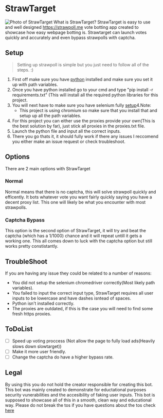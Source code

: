 # **StrawTarget**
![Photo of StrawTarget](https://github.com/TechnicSmile/StrawTarget/blob/master/strawtarget.PNG)
What is StrawTarget?
StrawTarget is easy to use and well designed https://strawpoll.me vote botting app created to showcase how easy webpage botting is. Strawtarget can launch votes quickly and accurately and even bypass strawpolls with captcha.
## Setup
>Setting up strawpoll is simple but you just need to follow all of the steps. :)
1. First off make sure you have [python](https://www.python.org/) installed and make sure you set it up with path variables.
2. Once you have python installed go to your cmd and type "pip install -r requirements.txt" (This will install all the required python libraries for this project.
3. You will next have to make sure you have selenium fully [setup](https://selenium-python.readthedocs.io/installation.html)4.Note:
    - This project is using chromium so make sure that you install that and setup up all the path variables.
4. For this project you can either use the proxies provide your own(This is the best solution by far), just stick all proxies in the proxies.txt file.
5. Launch the python file and input all the correct inputs.
6. There you go thats it, it should fully work if there any issues I reccomend you either make an issue request or check troubleshoot.
## Options
There are 2 main options with StrawTarget
### Normal
Normal means that there is no captcha, this will solve strawpoll quickly and efficently. It bots whatever vote you want fairly quickly saying you have a decent proxy list. This one will likely be what you encounter with most strawpolls.
### Captcha Bypass
This option is the second option of StrawTarget, it will try and beat the captcha (which has a 1/1000) chance and it will repeat untill it gets a working one. This all comes down to luck with the captcha option but still works pretty constistantly.
## TroubleShoot
If you are having any issue they could be related to a number of reasons:
- You did not setup the selenium chromedriver correctly(Most likely path variables).
- You failed to input the correct input type, StrawTarget requires all user inputs to be lowercase and have dashes isntead of spaces.
- Python isn't installed correctly.
- The proxies are outdated, if this is the case you will need to find some fresh https proxies.
## ToDoList
- [ ] Speed up voting proccess (Not allow the page to fully load ads(Heavily slows down slowtarget))
- [ ] Make it more user friendly.
- [ ] Change the captcha do have a higher bypass rate.
## Legal
By using this you do not hold the creator responsible for creating this bot. This bot was mainly created to demonstrate for eductational purposes security vunerabilities and the accesibility of faking user inputs. This bot is supposed to showcase all of this in a smooth, clean way and educational way. Please do not break the tos if you have questions about the tos check [here](https://www.fandom.com/curse-terms-of-service)
